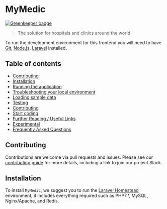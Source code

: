 MyMedic
========

[![Greenkeeper badge](https://badges.greenkeeper.io/StrixTech/mymedic.svg)](https://greenkeeper.io/)

> The solution for hospitals and clinics around the world

To run the development environment for this frontend you will need to have [Git](https://git-scm.com/), [Node.js](https://nodejs.org), [Laravel](https://laravel.com) installed.

## Table of contents

- [Contributing](#contributing)
- [Installation](#installation)
- [Running the application](#running-the-application)
- [Troubleshooting your local environment](#troubleshooting-your-local-environment)
- [Loading sample data](#loading-sample-data)
- [Testing](#testing)
- [Contributing](#contributing-1)
- [Start coding](#start-coding)
- [Further Reading / Useful Links](#further-reading--useful-links)
- [Experimental](#experimental)
- [Frequently Asked Questions](#frequently-asked-questions)

## Contributing

Contributions are welcome via pull requests and issues.  Please see our [contributing guide](#) for more details, including a link to join our project Slack.

## Installation
To install `MyMedic`, we suggest you to run the [Laravel Homestead](https://laravel.com/docs/5.8/homestead) environment, it includes everything required such as PHP7.*, MySQL, Nginx/Apache, and Redis. 
